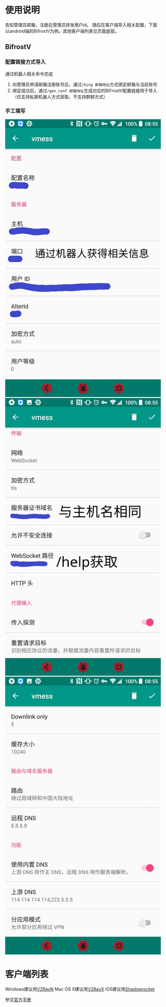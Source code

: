 # 使用说明

告知管理员邮箱，注册后管理员转发用户id。
随后在客户端导入相关配置，下面以android端的BifrostV为例。其他客户端列表见页面底部。

## BifrostV

### 配置链接方式导入

通过机器人相关命令完成

1. 向管理员申请邮箱注册账号后，通过`/bing 邮箱地址`方式绑定邮箱与当前账号
2. 绑定成功后，通过`/gen_conf 邮箱地址`生成对应的BiFrostV配置链接用于导入（仅支持私聊机器人方式获取，不支持群聊方式）

### 手工填写

![part1](https://raw.githubusercontent.com/yqt/v2ray_manual/master/photo6075755097809332411.jpg "part 1")
![part2](https://raw.githubusercontent.com/yqt/v2ray_manual/master/photo6075726514801977605.jpg "part 2")
![part3](https://raw.githubusercontent.com/yqt/v2ray_manual/master/photo6075755097809332410.jpg "part 3")

# 客户端列表

Windows建议用[V2RayN](https://github.com/2dust/v2rayN)
Mac OS X建议用[V2RayX](https://github.com/Cenmrev/V2RayX)
iOS建议用[Shadowrocket](https://itunes.apple.com/us/app/shadowrocket/id932747118?mt=8)

参见[官方手册](https://www.v2ray.com/ui_client/)
